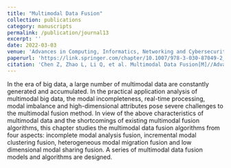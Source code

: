 ```yaml
---
title: "Multimodal Data Fusion"
collection: publications
category: manuscripts
permalink: /publication/journal13
excerpt: ''
date: 2022-03-03
venue: 'Advances in Computing, Informatics, Networking and Cybersecurity: A Book Honoring Professor Mohammad S. Obaidat’s Significant Scientific Contributions'
paperurl: 'https://link.springer.com/chapter/10.1007/978-3-030-87049-2_3'
citation: 'Chen Z, Zhao L, Li Q, et al. Multimodal Data Fusion[M]//Advances in Computing, Informatics, Networking and Cybersecurity: A Book Honoring Professor Mohammad S. Obaidat’s Significant Scientific Contributions. Cham: Springer International Publishing, 2022: 53-91.'
---
```



In the era of big data, a large number of multimodal data are constantly generated and accumulated. In the practical application analysis of multimodal big data, the modal incompleteness, real-time processing, modal imbalance and high-dimensional attributes pose severe challenges to the multimodal fusion method. In view of the above characteristics of multimodal data and the shortcomings of existing multimodal fusion algorithms, this chapter studies the multimodal data fusion algorithms from four aspects: incomplete modal analysis fusion, incremental modal clustering fusion, heterogeneous modal migration fusion and low dimensional modal sharing fusion. A series of multimodal data fusion models and algorithms are designed.
